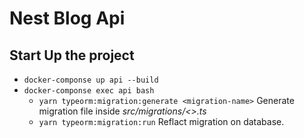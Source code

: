 # Nest Blog Api

## Start Up the project

- `docker-componse up api --build`
- `docker-componse exec api bash`
  - `yarn typeorm:migration:generate <migration-name>` Generate migration file inside *src/migrations/<>.ts*
  - `yarn typeorm:migration:run` Reflact migration on database.

